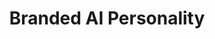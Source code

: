 ---
layout: portfolio
type: project
title: Branded AI Personality
description: A chatbot is a representative of the company. NLU-based chatbot's have a personality baked into all of it's responses, something LLM-based chatbots lack. Under my leadership, my team defined the branded personality for our gen ai chatbot complete with reusable prompts, patterns, and guidelines. This served as the foundation for Rocket's relaunched brand voice.
keys:
  project: RocketPersonality
  company: rocket
preview:
    title: Branded AI Personality
    description: A chatbot is a representative of the company. NLU-based chatbot's have a personality baked into all of it's responses, something LLM-based chatbots lack. Under my leadership, my team defined the branded personality for our gen ai chatbot complete with reusable prompts, patterns, and guidelines. This served as the foundation for Rocket's relaunched brand voice.
---